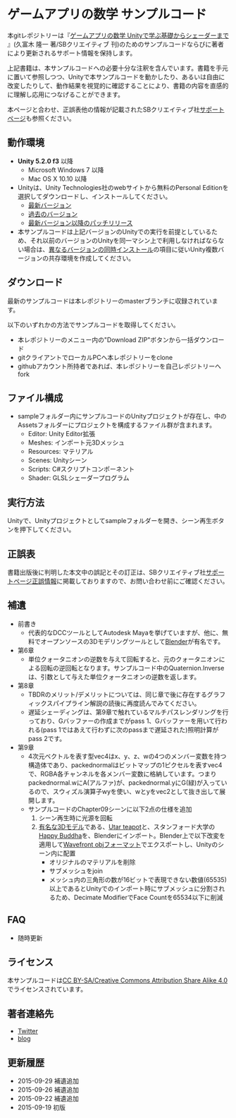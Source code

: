 ﻿# ゲームアプリの数学 サンプルコード

本gitレポジトリーは『[ゲームアプリの数学 Unityで学ぶ基礎からシェーダーまで](http://amzn.to/1UR7vmm) 』(久富木 隆一 著/SBクリエイティブ 刊)のためのサンプルコードならびに著者により更新されるサポート情報を保持します。

上記書籍は、本サンプルコードへの必要十分な注釈を含んでいます。書籍を手元に置いて参照しつつ、Unityで本サンプルコードを動かしたり、あるいは自由に改変したりして、動作結果を視覚的に確認することにより、書籍の内容を直感的に理解し応用につなげることができます。

本ページと合わせ、正誤表他の情報が記載されたSBクリエイティブ社[サポートページ](http://www.sbcr.jp/products/4797384260.html)も参照ください。

## 動作環境

* **Unity 5.2.0 f3** 以降
	- Microsoft Windows 7 以降
	- Mac OS X 10.10 以降
* Unityは、Unity Technologies社のwebサイトから無料のPersonal Editionを選択してダウンロードし、インストールしてください。
	- [最新バージョン](https://unity3d.com/jp/get-unity/download)
	- [過去のバージョン](https://unity3d.com/jp/get-unity/download/archive)
	- [最新バージョン以降のパッチリリース](https://unity3d.com/jp/unity/qa/patch-releases)
* 本サンプルコードは上記バージョンのUnityでの実行を前提としているため、それ以前のバージョンのUnityを同一マシン上で利用しなければならない場合は、[異なるバージョンの同時インストール](http://docs.unity3d.com/ja/current/Manual/InstallingUnity.html)の項目に従いUnity複数バージョンの共存環境を作成してください。

## ダウンロード

最新のサンプルコードは本レポジトリーのmasterブランチに収録されています。

以下のいずれかの方法でサンプルコードを取得してください。

* 本レポジトリーのメニュー内の"Download ZIP"ボタンから一括ダウンロード
* gitクライアントでローカルPCへ本レポジトリーをclone
* githubアカウント所持者であれば、本レポジトリーを自己レポジトリーへfork

## ファイル構成

* sampleフォルダー内にサンプルコードのUnityプロジェクトが存在し、中のAssetsフォルダーにプロジェクトを構成するファイル群が含まれます。
	- Editor: Unity Editor拡張
	- Meshes: インポート元3Dメッシュ
	- Resources: マテリアル
	- Scenes: Unityシーン
	- Scripts: C#スクリプトコンポーネント
	- Shader: GLSLシェーダープログラム

## 実行方法

Unityで、Unityプロジェクトとしてsampleフォルダーを開き、シーン再生ボタンを押下してください。

## 正誤表

書籍出版後に判明した本文中の誤記とその訂正は、SBクリエイティブ社[サポートページ正誤情報](http://www.sbcr.jp/support/12645.html)に掲載しておりますので、お問い合わせ前にご確認ください。

## 補遺

* 前書き
	- 代表的なDCCツールとしてAutodesk Mayaを挙げていますが、他に、無料でオープンソースの3Dモデリングツールとして[Blender](https://www.blender.org/)が有名です。
* 第6章
	- 単位クォータニオンの逆数を与えて回転すると、元のクォータニオンによる回転の逆回転となります。サンプルコード中のQuaternion.Inverseは、引数として与えた単位クォータニオンの逆数を返します。
* 第8章
	- TBDRのメリット/デメリットについては、同じ章で後に存在するグラフィックスパイプライン解説の読後に再度読んでみてください。
	- 遅延シェーディングは、第9章で触れているマルチパスレンダリングを行っており、Gバッファーの作成までがpass 1、Gバッファーを用いて行われる(pass 1ではあえて行わずに次のpassまで遅延された)照明計算がpass 2です。
* 第9章
	- 4次元ベクトルを表す型vec4はx、y、z、wの4つのメンバー変数を持つ構造体であり、packednormalはビットマップの1ピクセルを表すvec4で、RGBA各チャンネルを各メンバー変数に格納しています。つまりpackednormal.wにA(アルファ)が、packednormal.yにG(緑)が入っているので、スウィズル演算子wyを使い、wとyをvec2として抜き出して展開します。
	- サンプルコードのChapter09シーンに以下2点の仕様を追加
		1. シーン再生時に光源を回転
		1. [有名な3Dモデル](https://en.wikipedia.org/wiki/List_of_common_3D_test_models)である、[Utar teapot](https://ja.wikipedia.org/wiki/Utah_teapot)と、スタンフォード大学の[Happy Buddha](http://graphics.stanford.edu/data/3Dscanrep/)を、Blenderにインポート。Blender上で以下改変を適用して[Wavefront objフォーマット](https://en.wikipedia.org/wiki/Wavefront_.obj_file)でエクスポートし、Unityのシーン内に配置
			- オリジナルのマテリアルを削除
			- サブメッシュをjoin
			- メッシュ内の三角形の数が16ビットで表現できない数値(65535)以上であるとUnityでのインポート時にサブメッシュに分割されるため、Decimate ModifierでFace Countを65534以下に削減

## FAQ

* 随時更新

## ライセンス

本サンプルコードは[CC BY-SA/Creative Commons Attribution Share Alike 4.0](https://creativecommons.org/licenses/by-sa/4.0/deed.ja)でライセンスされています。

## 著者連絡先

* [Twitter](https://twitter.com/ryukbk)
* [blog](http://ryukbk.blogspot.jp/)

## 更新履歴

* 2015-09-29 補遺追加
* 2015-09-26 補遺追加
* 2015-09-22 補遺追加
* 2015-09-19 初版



